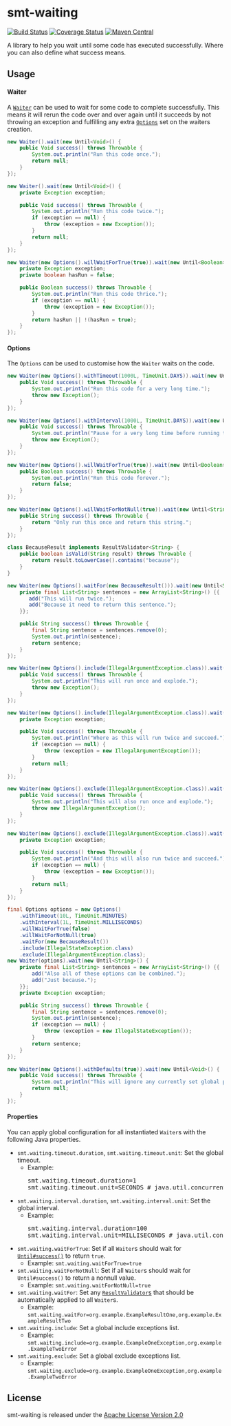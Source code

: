 <!---
Copyright 2015 Karl Bennett

Licensed under the Apache License, Version 2.0 (the "License");
you may not use this file except in compliance with the License.
You may obtain a copy of the License at

    http://www.apache.org/licenses/LICENSE-2.0

Unless required by applicable law or agreed to in writing, software
distributed under the License is distributed on an "AS IS" BASIS,
WITHOUT WARRANTIES OR CONDITIONS OF ANY KIND, either express or implied.
See the License for the specific language governing permissions and
limitations under the License.
-->
smt-waiting
===========
[![Build Status](https://travis-ci.org/shiver-me-timbers/smt-waiting-parent.svg)](https://travis-ci.org/shiver-me-timbers/smt-waiting-parent) [![Coverage Status](https://coveralls.io/repos/shiver-me-timbers/smt-waiting-parent/badge.svg?branch=master&service=github)](https://coveralls.io/github/shiver-me-timbers/smt-waiting-parent?branch=master) [![Maven Central](https://maven-badges.herokuapp.com/maven-central/com.github.shiver-me-timbers/smt-waiting/badge.svg)](https://maven-badges.herokuapp.com/maven-central/com.github.shiver-me-timbers/smt-waiting/)

A library to help you wait until some code has executed successfully. Where you can also define what success means.

## Usage

#### Waiter

A [`Waiter`](src/main/java/shiver/me/timbers/waiting/Waiter.java) can be used to wait for some code to complete
successfully. This means it will rerun the code over and over again until it succeeds by not throwing an exception and
fulfilling any extra [`Options`](src/main/java/shiver/me/timbers/waiting/Options.java) set on the waiters creation.

```java
new Waiter().wait(new Until<Void>() {
    public Void success() throws Throwable {
        System.out.println("Run this code once.");
        return null;
    }
});

new Waiter().wait(new Until<Void>() {
    private Exception exception;

    public Void success() throws Throwable {
        System.out.println("Run this code twice.");
        if (exception == null) {
            throw (exception = new Exception());
        }
        return null;
    }
});

new Waiter(new Options().willWaitForTrue(true)).wait(new Until<Boolean>() {
    private Exception exception;
    private boolean hasRun = false;

    public Boolean success() throws Throwable {
        System.out.println("Run this code thrice.");
        if (exception == null) {
            throw (exception = new Exception());
        }
        return hasRun || !(hasRun = true);
    }
});
```
#### Options

The `Options` can be used to customise how the `Waiter` waits on the code.

```java
new Waiter(new Options().withTimeout(1000L, TimeUnit.DAYS)).wait(new Until<Void>() {
    public Void success() throws Throwable {
        System.out.println("Run this code for a very long time.");
        throw new Exception();
    }
});

new Waiter(new Options().withInterval(1000L, TimeUnit.DAYS)).wait(new Until<Void>() {
    public Void success() throws Throwable {
        System.out.println("Pause for a very long time before running this code again.");
        throw new Exception();
    }
});

new Waiter(new Options().willWaitForTrue(true)).wait(new Until<Boolean>() {
    public Boolean success() throws Throwable {
        System.out.println("Run this code forever.");
        return false;
    }
});

new Waiter(new Options().willWaitForNotNull(true)).wait(new Until<String>() {
    public String success() throws Throwable {
        return "Only run this once and return this string.";
    }
});

class BecauseResult implements ResultValidator<String> {
    public boolean isValid(String result) throws Throwable {
        return result.toLowerCase().contains("because");
    }
}

new Waiter(new Options().waitFor(new BecauseResult())).wait(new Until<String>() {
    private final List<String> sentences = new ArrayList<String>() {{
       add("This will run twice.");
       add("Because it need to return this sentence.");
    }};

    public String success() throws Throwable {
        final String sentence = sentences.remove(0);
        System.out.println(sentence);
        return sentence;
    }
});

new Waiter(new Options().include(IllegalArgumentException.class)).wait(new Until<Void>() {
    public Void success() throws Throwable {
        System.out.println("This will run once and explode.");
        throw new Exception();
    }
});

new Waiter(new Options().include(IllegalArgumentException.class)).wait(new Until<Void>() {
    private Exception exception;

    public Void success() throws Throwable {
        System.out.println("Where as this will run twice and succeed.");
        if (exception == null) {
            throw (exception = new IllegalArgumentException());
        }
        return null;
    }
});

new Waiter(new Options().exclude(IllegalArgumentException.class)).wait(new Until<Void>() {
    public Void success() throws Throwable {
        System.out.println("This will also run once and explode.");
        throw new IllegalArgumentException();
    }
});

new Waiter(new Options().exclude(IllegalArgumentException.class)).wait(new Until<Void>() {
    private Exception exception;

    public Void success() throws Throwable {
        System.out.println("And this will also run twice and succeed.");
        if (exception == null) {
            throw (exception = new Exception());
        }
        return null;
    }
});

final Options options = new Options()
    .withTimeout(10L, TimeUnit.MINUTES)
    .withInterval(1L, TimeUnit.MILLISECONDS)
    .willWaitForTrue(false)
    .willWaitForNotNull(true)
    .waitFor(new BecauseResult())
    .include(IllegalStateException.class)
    .exclude(IllegalArgumentException.class);
new Waiter(options).wait(new Until<String>() {
    private final List<String> sentences = new ArrayList<String>() {{
        add("Also all of these options can be combined.");
        add("Just because.");
    }};
    private Exception exception;

    public String success() throws Throwable {
        final String sentence = sentences.remove(0);
        System.out.println(sentence);
        if (exception == null) {
            throw (exception = new IllegalStateException());
        }
        return sentence;
    }
});

new Waiter(new Options().withDefaults(true)).wait(new Until<Void>() {
    public Void success() throws Throwable {
        System.out.println("This will ignore any currently set global properties.");
        return null;
    }
});
```
#### Properties

You can apply global configuration for all instantiated `Waiter`s with the following Java properties.
* `smt.waiting.timeout.duration`, `smt.waiting.timeout.unit`: Set the global timeout.
  * Example:
    <pre>
    smt.waiting.timeout.duration=1
    smt.waiting.timeout.unit=SECONDS # java.util.concurrent.TimeUnit name.
    </pre>
* `smt.waiting.interval.duration`, `smt.waiting.interval.unit`: Set the global interval.
  * Example:
    <pre>
    smt.waiting.interval.duration=100
    smt.waiting.interval.unit=MILLISECONDS # java.util.concurrent.TimeUnit name.
    </pre>
* `smt.waiting.waitForTrue`: Set if all `Waiter`s should wait for
[`Until#success()`](src/main/java/shiver/me/timbers/waiting/Until.java#L30) to return `true`.
  * Example: `smt.waiting.waitForTrue=true`
* `smt.waiting.waitForNotNull`: Set if all `Waiter`s should wait for `Until#success()` to return a nonnull value.
  * Example: `smt.waiting.waitForNotNull=true`
* `smt.waiting.waitFor`: Set any [`ResultValidator`s](src/main/java/shiver/me/timbers/waiting/ResultValidator.java) that
should be automatically applied to all `Waiter`s.
  * Example: `smt.waiting.waitFor=org.example.ExampleResultOne,org.example.ExampleResultTwo`
* `smt.waiting.include`: Set a global include exceptions list.
  * Example: `smt.waiting.include=org.example.ExampleOneException,org.example.ExampleTwoError`
* `smt.waiting.exclude`: Set a global exclude exceptions list.
  * Example: `smt.waiting.exclude=org.example.ExampleOneException,org.example.ExampleTwoError`

## License

smt-waiting is released under the [Apache License Version 2.0](http://www.apache.org/licenses/LICENSE-2.0)
